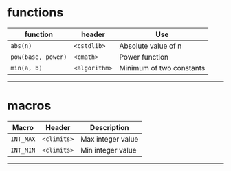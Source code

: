 
# functions

| function           | header        | Use                      |
| ------------------ | ------------- | ------------------------ |
| `abs(n)`           | `<cstdlib>`   | Absolute value of n      |
| `pow(base, power)` | `<cmath>`     | Power function           |
| `min(a, b)`        | `<algorithm>` | Minimum of two constants |

----
# macros

| Macro     | Header      | Description       |
| --------- | ----------- | ----------------- |
| `INT_MAX` | `<climits>` | Max integer value |
| `INT_MIN` | `<climits>` | Min integer value |

----
